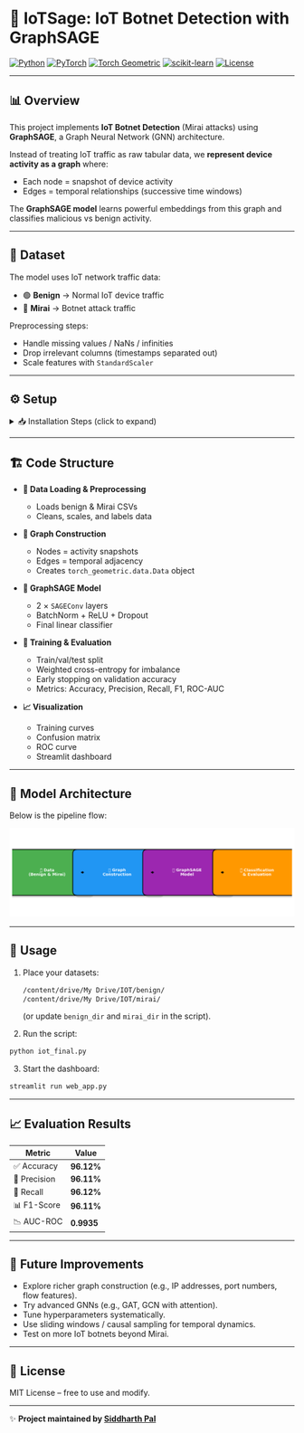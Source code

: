 # 🚀 IoTSage: IoT Botnet Detection with GraphSAGE

[![Python](https://img.shields.io/badge/Python-3.x-blue)](https://www.python.org/) [![PyTorch](https://img.shields.io/badge/PyTorch-2.6+-EE4C2C)](https://pytorch.org/) [![Torch Geometric](https://img.shields.io/badge/PyG-GraphSAGE-orange)](https://pytorch-geometric.readthedocs.io/) [![scikit-learn](https://img.shields.io/badge/Scikit--Learn-ML-yellow)](https://scikit-learn.org/stable/) [![License](https://img.shields.io/badge/License-MIT-green.svg)](LICENSE)

---

## 📊 Overview  

This project implements **IoT Botnet Detection** (Mirai attacks) using **GraphSAGE**, a Graph Neural Network (GNN) architecture.

Instead of treating IoT traffic as raw tabular data, we **represent device activity as a graph** where:
- Each node = snapshot of device activity
- Edges = temporal relationships (successive time windows)

The **GraphSAGE model** learns powerful embeddings from this graph and classifies malicious vs benign activity.

---

## 📂 Dataset  

The model uses IoT network traffic data:

- 🟢 **Benign** → Normal IoT device traffic
- 🔴 **Mirai** → Botnet attack traffic

Preprocessing steps:
- Handle missing values / NaNs / infinities
- Drop irrelevant columns (timestamps separated out)
- Scale features with `StandardScaler`

---

## ⚙️ Setup  

<details>
<summary>📥 Installation Steps (click to expand)</summary>

```bash
git clone https://github.com/meanderinghuman/IoTSage-IoT-Botnet-Detection-with-GraphSAGE.git
cd BotNet-Insight
pip install -r requirements.txt
```

Or manually install:  

```bash
pip install torch torch-geometric scikit-learn pandas numpy matplotlib gradio
```

⚠️ Ensure `torch-geometric`, `torch-scatter`, and `torch-sparse` versions match your PyTorch version.  

</details>

---

## 🏗️ Code Structure  

- **📂 Data Loading & Preprocessing**  
  - Loads benign & Mirai CSVs  
  - Cleans, scales, and labels data  

- **🔗 Graph Construction**  
  - Nodes = activity snapshots  
  - Edges = temporal adjacency  
  - Creates `torch_geometric.data.Data` object  

- **🧠 GraphSAGE Model**  
  - 2 × `SAGEConv` layers  
  - BatchNorm + ReLU + Dropout  
  - Final linear classifier  

- **🎯 Training & Evaluation**  
  - Train/val/test split  
  - Weighted cross-entropy for imbalance  
  - Early stopping on validation accuracy  
  - Metrics: Accuracy, Precision, Recall, F1, ROC-AUC  

- **📈 Visualization**  
  - Training curves  
  - Confusion matrix  
  - ROC curve  
  - Streamlit dashboard  

---

## 🧠 Model Architecture  

Below is the pipeline flow:  

![Pipeline Diagram](pipeline_IoTSage_better.png)

---

## 🚀 Usage  

1. Place your datasets:  
   ```
   /content/drive/My Drive/IOT/benign/
   /content/drive/My Drive/IOT/mirai/
   ```  
   (or update `benign_dir` and `mirai_dir` in the script).  

2. Run the script:  

```bash
python iot_final.py
```

3. Start the dashboard:  

```bash
streamlit run web_app.py
```

---

## 📈 Evaluation Results  

| Metric     | Value      |
|------------|------------|
| ✅ Accuracy   | **96.12%** |
| 🎯 Precision  | **96.11%** |
| 🔁 Recall     | **96.12%** |
| 📊 F1-Score   | **96.11%** |
| 📉 AUC-ROC    | **0.9935** |

---

## 🌟 Future Improvements  

- Explore richer graph construction (e.g., IP addresses, port numbers, flow features).  
- Try advanced GNNs (e.g., GAT, GCN with attention).  
- Tune hyperparameters systematically.  
- Use sliding windows / causal sampling for temporal dynamics.  
- Test on more IoT botnets beyond Mirai.  

---

## 📜 License  
MIT License – free to use and modify.  

---

✨ **Project maintained by [Siddharth Pal](https://github.com/meanderinghuman)**
